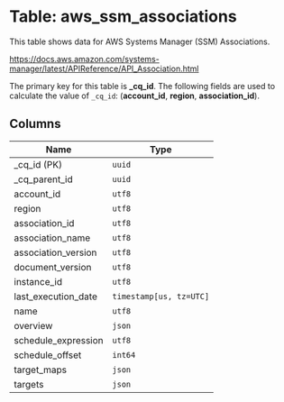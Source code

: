 # Table: aws_ssm_associations

This table shows data for AWS Systems Manager (SSM) Associations.

https://docs.aws.amazon.com/systems-manager/latest/APIReference/API_Association.html

The primary key for this table is **_cq_id**.
The following fields are used to calculate the value of `_cq_id`: (**account_id**, **region**, **association_id**).

## Columns

| Name          | Type          |
| ------------- | ------------- |
|_cq_id (PK)|`uuid`|
|_cq_parent_id|`uuid`|
|account_id|`utf8`|
|region|`utf8`|
|association_id|`utf8`|
|association_name|`utf8`|
|association_version|`utf8`|
|document_version|`utf8`|
|instance_id|`utf8`|
|last_execution_date|`timestamp[us, tz=UTC]`|
|name|`utf8`|
|overview|`json`|
|schedule_expression|`utf8`|
|schedule_offset|`int64`|
|target_maps|`json`|
|targets|`json`|